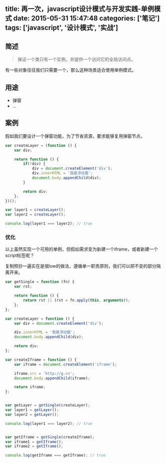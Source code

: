 title: 再一次，javascript设计模式与开发实践-单例模式
date: 2015-05-31 15:47:48
categories: ['笔记']
tags: ['javascript', '设计模式', '实战']
---

## 简述
> 保证一个类只有一个实例，并提供一个访问它的全局访问点。

有一些对象往往我们只需要一个，那么这种场景适合使用单例模式。

## 用途
* 弹窗
* ...

## 案例
<!-- more -->

假如我们要设计一个弹窗功能，为了节省资源，要求能够复用弹窗节点。
``` javascript
var createLayer = (function () {
    var div;

    return function () {
        if(!div) {
            div = document.createElement('div');
            div.innerHTML = '我是浮动窗';
            document.body.appendChild(div);
        }

        return div;
    };
})();

var layer1 = createLayer();
var layer2 = createLayer();

console.log(layer1 === layer2); // true
```

### 优化
以上虽然实现一个可用的单例，但假如需求变为新建一个iframe，或者新建一个script标签呢？

复制照抄一遍实在是很low的做法，遵循单一职责原则，我们可以把不变的部分隔离开来。
```javascript
var getSingle = function (fn) {
    var rst;

    return function () {
        return rst || (rst = fn.apply(this, arguments));
    };
};

var createLayer = function () {
    var div = document.createElement('div');

    div.innerHTML = '我是浮动窗';
    document.body.appendChild(div);

    return div;
};

var createIframe = function () {
    var iframe = document.createElement('iframe');

    iframe.src = 'http://g.cn';
    document.body.appendChild(iframe);

    return iframe;
};


var getLayer = getSingle(createLayer);
var layer1 = getLayer();
var layer2 = getLayer();

console.log(layer1 === layer2); // true


var getIframe = getSingle(createIframe);
var iframe1 = getIframe();
var iframe2 = getIframe();

console.log(getIframe === getIframe); // true
```
